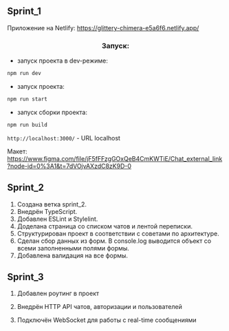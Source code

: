## Sprint_1

Приложение на Netlify: https://glittery-chimera-e5a6f6.netlify.app/


<h3 align="center">Запуск:</h3>

- запуск проекта в dev-режиме:

```bash
npm run dev
```

- запуск проекта:

```bash
npm run start
``` 

- запуск сборки проекта:

```bash
npm run build
```

`http://localhost:3000/` - URL localhost


Макет: https://www.figma.com/file/jF5fFFzgGOxQeB4CmKWTiE/Chat_external_link?node-id=0%3A1&t=7dVOjvAXzdC8zK9D-0


## Sprint_2

1. Создана ветка sprint_2.
2. Внедрён TypeScript.
3. Добавлен ESLint и Stylelint.
4. Доделана страница со списком чатов и лентой переписки.
5. Структурирован проект в соответствии с советами по архитектуре.
6. Сделан сбор данных из форм. В console.log выводится объект со всеми заполненными полями формы.
7. Добавлена валидация на все формы.


## Sprint_3

1. Добавлен роутинг в проект

2. Внедрён HTTP API чатов, авторизации и пользователей

3. Подключён WebSocket для работы с real-time сообщениями
